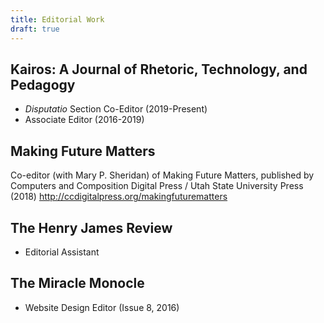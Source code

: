 ```yaml
---
title: Editorial Work
draft: true
---
```

## Kairos: A Journal of Rhetoric, Technology, and Pedagogy
- _Disputatio_ Section Co-Editor (2019-Present)
- Associate Editor (2016-2019)

## Making Future Matters
Co-editor (with Mary P. Sheridan) of Making Future Matters, published by Computers and Composition Digital Press / Utah State University Press (2018) http://ccdigitalpress.org/makingfuturematters

## The Henry James Review
- Editorial Assistant

## The Miracle Monocle 
- Website Design Editor (Issue 8, 2016)
